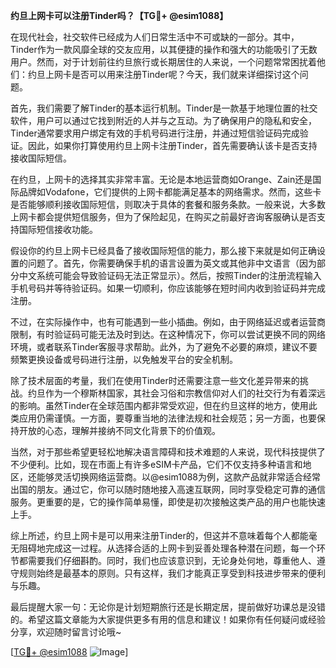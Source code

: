**约旦上网卡可以注册Tinder吗？【TG💪+ @esim1088】**

在现代社会，社交软件已经成为人们日常生活中不可或缺的一部分。其中，Tinder作为一款风靡全球的交友应用，以其便捷的操作和强大的功能吸引了无数用户。然而，对于计划前往约旦旅行或长期居住的人来说，一个问题常常困扰着他们：约旦上网卡是否可以用来注册Tinder呢？今天，我们就来详细探讨这个问题。

首先，我们需要了解Tinder的基本运行机制。Tinder是一款基于地理位置的社交软件，用户可以通过它找到附近的人并与之互动。为了确保用户的隐私和安全，Tinder通常要求用户绑定有效的手机号码进行注册，并通过短信验证码完成验证。因此，如果你打算使用约旦上网卡注册Tinder，首先需要确认该卡是否支持接收国际短信。

在约旦，上网卡的选择其实非常丰富。无论是本地运营商如Orange、Zain还是国际品牌如Vodafone，它们提供的上网卡都能满足基本的网络需求。然而，这些卡是否能够顺利接收国际短信，则取决于具体的套餐和服务条款。一般来说，大多数上网卡都会提供短信服务，但为了保险起见，在购买之前最好咨询客服确认是否支持国际短信接收功能。

假设你的约旦上网卡已经具备了接收国际短信的能力，那么接下来就是如何正确设置的问题了。首先，你需要确保手机的语言设置为英文或其他非中文语言（因为部分中文系统可能会导致验证码无法正常显示）。然后，按照Tinder的注册流程输入手机号码并等待验证码。如果一切顺利，你应该能够在短时间内收到验证码并完成注册。

不过，在实际操作中，也有可能遇到一些小插曲。例如，由于网络延迟或者运营商限制，有时验证码可能无法及时到达。在这种情况下，你可以尝试更换不同的网络环境，或者联系Tinder客服寻求帮助。此外，为了避免不必要的麻烦，建议不要频繁更换设备或号码进行注册，以免触发平台的安全机制。

除了技术层面的考量，我们在使用Tinder时还需要注意一些文化差异带来的挑战。约旦作为一个穆斯林国家，其社会习俗和宗教信仰对人们的社交行为有着深远的影响。虽然Tinder在全球范围内都非常受欢迎，但在约旦这样的地方，使用此类应用仍需谨慎。一方面，要尊重当地的法律法规和社会规范；另一方面，也要保持开放的心态，理解并接纳不同文化背景下的价值观。

当然，对于那些希望更轻松地解决语言障碍和技术难题的人来说，现代科技提供了不少便利。比如，现在市面上有许多eSIM卡产品，它们不仅支持多种语言和地区，还能够灵活切换网络运营商。以@esim1088为例，这款产品就非常适合经常出国的朋友。通过它，你可以随时随地接入高速互联网，同时享受稳定可靠的通信服务。更重要的是，它的操作简单易懂，即使是初次接触这类产品的用户也能快速上手。

综上所述，约旦上网卡是可以用来注册Tinder的，但这并不意味着每个人都能毫无阻碍地完成这一过程。从选择合适的上网卡到妥善处理各种潜在问题，每一个环节都需要我们仔细斟酌。同时，我们也应该意识到，无论身处何地，尊重他人、遵守规则始终是最基本的原则。只有这样，我们才能真正享受到科技进步带来的便利与乐趣。

最后提醒大家一句：无论你是计划短期旅行还是长期定居，提前做好功课总是没错的。希望这篇文章能为大家提供更多有用的信息和建议！如果你有任何疑问或经验分享，欢迎随时留言讨论哦~

[[TG💪+ @esim1088](https://t.me/s/esim1088) ![Image](https://i.postimg.cc/4NQfJmqS/Snipaste-2025-05-13-00-14-12.png)]